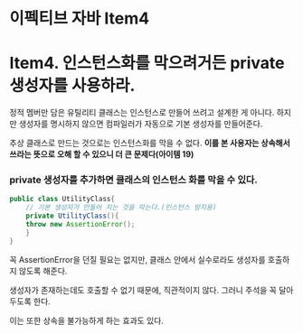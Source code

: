 # 이펙티브 자바 Item4

# Item4. 인스턴스화를 막으려거든 private 생성자를 사용하라.

정적 멤버만 담은 유틸리티 클래스는 인스턴스로 만들어 쓰려고 설계한 게 아니다. 하지만 생성자를 명시하지 않으면 컴파일러가 자동으로 기본 생성자를 만들어준다. 

추상 클래스로 만드는 것으로는 인스턴스화를 막을 수 없다. 
**이를 본 사용자는 상속해서 쓰라는 뜻으로 오해 할 수 있으니 더 큰 문제다(아이템 19)**

### private 생성자를 추가하면 클래스의 인스턴스 화를 막을 수 있다.

```java
public class UtilityClass{
    // 기본 생성자가 만들어 지는 것을 막는다.(인스턴스 방지용)
    private UtilityClass(){
	throw new AssertionError();
    }
}
```

꼭 AssertionError을 던질 필요는 없지만, 클래스 안에서 실수로라도 생성자를 호출하지 않도록 해준다. 

생성자가 존재하는데도 호출할 수 없기 때문에, 직관적이지 않다. 그러니 주석을 꼭 달아두도록 한다. 

이는 또한 상속을 불가능하게 하는 효과도 있다.

